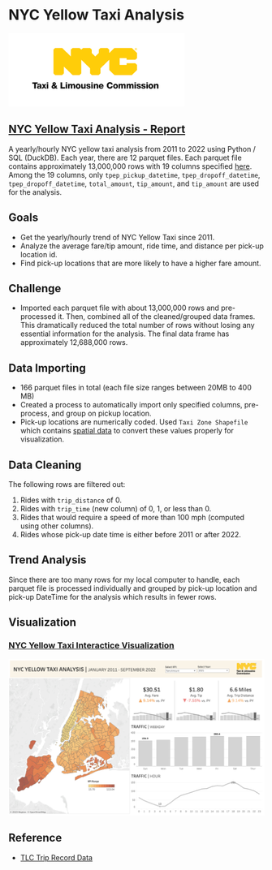 # NYC Yellow Taxi Analysis

![logo](./viz/nyc-tlc-logo.png)

## [NYC Yellow Taxi Analysis - Report](./preprocess.ipynb)

A yearly/hourly NYC yellow taxi analysis from 2011 to 2022 using Python / SQL (DuckDB). Each year, there are 12 parquet files. Each parquet file contains approximately 13,000,000 rows with 19 columns specified [here](https://www.nyc.gov/assets/tlc/downloads/pdf/data_dictionary_trip_records_yellow.pdf). Among the 19 columns, only `tpep_pickup_datetime`, `tpep_dropoff_datetime`, `tpep_dropoff_datetime`, `total_amount`, `tip_amount`, and `tip_amount` are used for the analysis.

## Goals

- Get the yearly/hourly trend of NYC Yellow Taxi since 2011.
- Analyze the average fare/tip amount, ride time, and distance per pick-up location id.
- Find pick-up locations that are more likely to have a higher fare amount.

## Challenge

- Imported each parquet file with about 13,000,000 rows and pre-processed it. Then, combined all of the cleaned/grouped data frames. This dramatically reduced the total number of rows without losing any essential information for the analysis. The final data frame has approximately 12,688,000 rows.

## Data Importing

- 166 parquet files in total (each file size ranges between 20MB to 400 MB)
- Created a process to automatically import only specified columns, pre-process, and group on pickup location. 
- Pick-up locations are numerically coded. Used `Taxi Zone Shapefile` which contains [spatial data](https://d37ci6vzurychx.cloudfront.net/misc/taxi_zones.zip) to convert these values properly for visualization.

## Data Cleaning

The following rows are filtered out:

1. Rides with `trip_distance` of 0.
2. Rides with `trip_time` (new column) of 0, 1, or less than 0.
3. Rides that would require a speed of more than 100 mph (computed using other columns).
4. Rides whose pick-up date time is either before 2011 or after 2022.

## Trend Analysis

Since there are too many rows for my local computer to handle, each parquet file is processed individually and grouped by pick-up location and pick-up DateTime for the analysis which results in fewer rows.

## Visualization

### [NYC Yellow Taxi Interactice Visualization](https://public.tableau.com/app/profile/junhyeok.park/viz/NYCYellowTaxiAnalysis_16733749237460/NYCDashboard)

![viz-1](./viz/viz-nyc.png)

## Reference

- [TLC Trip Record Data](https://www.nyc.gov/site/tlc/about/tlc-trip-record-data.page)
